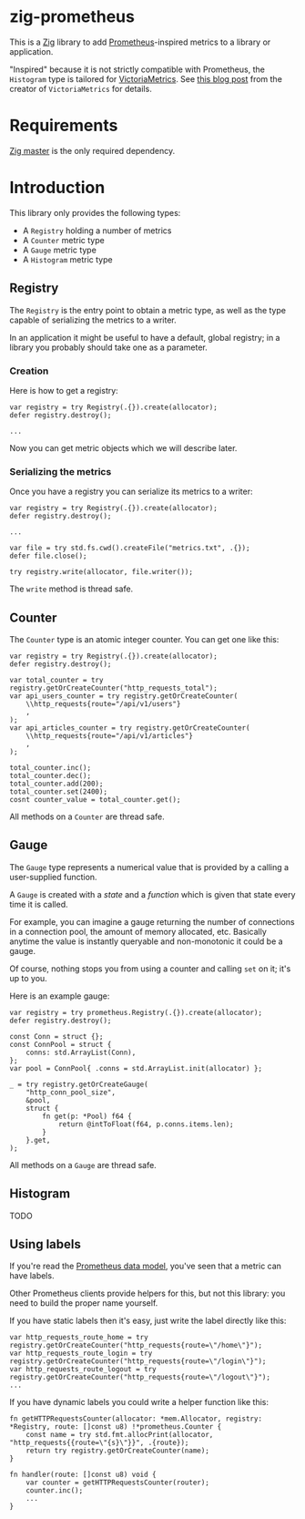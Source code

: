 # zig-prometheus

This is a [Zig](https://ziglang.org/) library to add [Prometheus](https://prometheus.io/docs/concepts/data_model/)-inspired metrics to a library or application.

"Inspired" because it is not strictly compatible with Prometheus, the `Histogram` type is tailored for [VictoriaMetrics](https://github.com/VictoriaMetrics/VictoriaMetrics).
See [this blog post](https://valyala.medium.com/improving-histogram-usability-for-prometheus-and-grafana-bc7e5df0e350) from the creator of `VictoriaMetrics` for details.

# Requirements

[Zig master](https://ziglang.org/download/) is the only required dependency.

# Introduction

This library only provides the following types:
* A `Registry` holding a number of metrics
* A `Counter` metric type
* A `Gauge` metric type
* A `Histogram` metric type

## Registry

The `Registry` is the entry point to obtain a metric type, as well as the type capable of serializing the metrics to a writer.

In an application it might be useful to have a default, global registry; in a library you probably should take one as a parameter.

### Creation

Here is how to get a registry:
```zig
var registry = try Registry(.{}).create(allocator);
defer registry.destroy();

...
```

Now you can get metric objects which we will describe later.

### Serializing the metrics

Once you have a registry you can serialize its metrics to a writer:
```zig
var registry = try Registry(.{}).create(allocator);
defer registry.destroy();

...

var file = try std.fs.cwd().createFile("metrics.txt", .{});
defer file.close();

try registry.write(allocator, file.writer());
```

The `write` method is thread safe.

## Counter

The `Counter` type is an atomic integer counter. You can get one like this:

```zig
var registry = try Registry(.{}).create(allocator);
defer registry.destroy();

var total_counter = try registry.getOrCreateCounter("http_requests_total");
var api_users_counter = try registry.getOrCreateCounter(
    \\http_requests{route="/api/v1/users"}
    ,
);
var api_articles_counter = try registry.getOrCreateCounter(
    \\http_requests{route="/api/v1/articles"}
    ,
);

total_counter.inc();
total_counter.dec();
total_counter.add(200);
total_counter.set(2400);
cosnt counter_value = total_counter.get();

```

All methods on a `Counter` are thread safe.

## Gauge

The `Gauge` type represents a numerical value that is provided by a calling a user-supplied function.

A `Gauge` is created with a _state_ and a _function_ which is given that state every time it is called.

For example, you can imagine a gauge returning the number of connections in a connection pool, the amount of memory allocated, etc.
Basically anytime the value is instantly queryable and non-monotonic it could be a gauge.

Of course, nothing stops you from using a counter and calling `set` on it; it's up to you.

Here is an example gauge:
```zig
var registry = try prometheus.Registry(.{}).create(allocator);
defer registry.destroy();

const Conn = struct {};
const ConnPool = struct {
    conns: std.ArrayList(Conn),
};
var pool = ConnPool{ .conns = std.ArrayList.init(allocator) };

_ = try registry.getOrCreateGauge(
    "http_conn_pool_size",
    &pool,
    struct {
        fn get(p: *Pool) f64 {
            return @intToFloat(f64, p.conns.items.len);
        }
    }.get,
);
```

All methods on a `Gauge` are thread safe.

## Histogram

TODO

## Using labels

If you're read the [Prometheus data model](https://prometheus.io/docs/concepts/data_model/#notation), you've seen that a metric can have labels.

Other Prometheus clients provide helpers for this, but not this library: you need to build the proper name yourself.

If you have static labels then it's easy, just write the label directly like this:
```zig
var http_requests_route_home = try registry.getOrCreateCounter("http_requests{route=\"/home\"}");
var http_requests_route_login = try registry.getOrCreateCounter("http_requests{route=\"/login\"}");
var http_requests_route_logout = try registry.getOrCreateCounter("http_requests{route=\"/logout\"}");
...
```

If you have dynamic labels you could write a helper function like this:
```zig
fn getHTTPRequestsCounter(allocator: *mem.Allocator, registry: *Registry, route: []const u8) !*prometheus.Counter {
    const name = try std.fmt.allocPrint(allocator, "http_requests{{route=\"{s}\"}}", .{route});
    return try registry.getOrCreateCounter(name);
}

fn handler(route: []const u8) void {
    var counter = getHTTPRequestsCounter(router);
    counter.inc();
    ...
}
```
